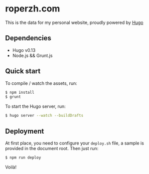 # roperzh.com

This is the data for my personal website, proudly powered by [Hugo](http://hugo.spf13.com/)

## Dependencies

- Hugo v0.13
- Node.js && Grunt.js

## Quick start

To compile / watch the assets, run:

```bash
$ npm install
$ grunt
```

To start the Hugo server, run:

```bash
$ hugo server --watch --buildDrafts
```

## Deployment

At first place, you need to configure your `deploy.sh` file, a sample is
provided in the document root. Then just run:

```bash
$ npm run deploy
```

Voilà!